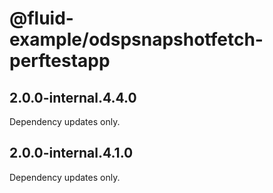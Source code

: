 # @fluid-example/odspsnapshotfetch-perftestapp

## 2.0.0-internal.4.4.0

Dependency updates only.

## 2.0.0-internal.4.1.0

Dependency updates only.
